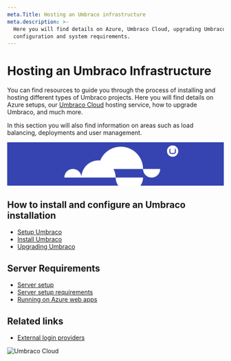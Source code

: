 ```yaml
---
meta.Title: Hosting an Umbraco infrastructure
meta.description: >-
  Here you will find details on Azure, Umbraco Cloud, upgrading Umbraco, server
  configuration and system requirements.
---
```


# Hosting an Umbraco Infrastructure

You can find resources to guide you through the process of installing and hosting different types of Umbraco projects. Here you will find details on Azure setups, our [Umbraco Cloud](../Umbraco-Cloud/) hosting service, how to upgrade Umbraco, and much more.

In this section you will also find information on areas such as load balancing, deployments and user management.

![Umbraco Cloud](images/cloud.png)

## How to install and configure an Umbraco installation

* [Setup Umbraco](../umbraco-cms/fundamentals/setup/)
* [Install Umbraco](../umbraco-cms/fundamentals/setup/install/)
* [Upgrading Umbraco](../umbraco-cms/fundamentals/setup/upgrading/)

## Server Requirements

* [Server setup](../umbraco-cms/fundamentals/setup/server-setup/)
* [Server setup requirements](../umbraco-cms/fundamentals/setup/requirements.md)
* [Running on Azure web apps](../umbraco-cms/fundamentals/setup/server-setup/azure-web-apps.md)

## Related links

* [External login providers](../umbraco-cms/reference/security/external-login-providers.md)

![Umbraco Cloud](images/umbraco\_free\_way\_01.png)
